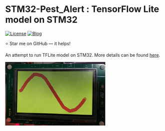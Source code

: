 # STM32-Pest_Alert : TensorFlow Lite model on STM32
[![License](https://img.shields.io/badge/license-MIT-red)](https://opensource.org/licenses/MIT)
[![Blog](https://img.shields.io/badge/blog-post-yellow)](https://mirzafahad.github.io/2020-06-16-tflite-stm32/)

:star: Star me on GitHub — it helps!

An attempt to run TFLite model on STM32. More details can be found [here](https://mirzafahad.github.io/2020-06-16-tflite-stm32/).

![output on LCD](/output.gif)
